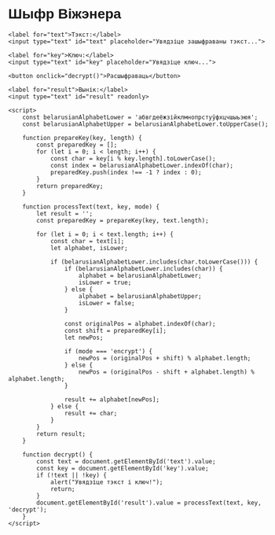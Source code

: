 
<html>
<head>
    <meta charset="UTF-8">
    <title>Шыфр Віжэнера (беларуская мова)</title>
    <style>
        body {
            font-family: Arial, sans-serif;
            max-width: 600px;
            margin: 0 auto;
            padding: 20px;
        }
        input, button {
            padding: 8px;
            margin: 5px 0;
            width: 100%;
        }
        button {
            background-color: #4CAF50;
            color: white;
            border: none;
            cursor: pointer;
        }
        button:hover {
            background-color: #45a049;
        }
    </style>
</head>
<body>
    <h1>Шыфр Віжэнера</h1>
    
    <label for="text">Тэкст:</label>
    <input type="text" id="text" placeholder="Увядзіце зашыфраваны тэкст...">
    
    <label for="key">Ключ:</label>
    <input type="text" id="key" placeholder="Увядзіце ключ...">
    
    <button onclick="decrypt()">Расшыфраваць</button>
    
    <label for="result">Вынік:</label>
    <input type="text" id="result" readonly>
    
    <script>
        const belarusianAlphabetLower = 'абвгдеёжзійклмнопрстуўфхцчшыьэюя';
        const belarusianAlphabetUpper = belarusianAlphabetLower.toUpperCase();

        function prepareKey(key, length) {
            const preparedKey = [];
            for (let i = 0; i < length; i++) {
                const char = key[i % key.length].toLowerCase();
                const index = belarusianAlphabetLower.indexOf(char);
                preparedKey.push(index !== -1 ? index : 0);
            }
            return preparedKey;
        }

        function processText(text, key, mode) {
            let result = '';
            const preparedKey = prepareKey(key, text.length);
            
            for (let i = 0; i < text.length; i++) {
                const char = text[i];
                let alphabet, isLower;
                
                if (belarusianAlphabetLower.includes(char.toLowerCase())) {
                    if (belarusianAlphabetLower.includes(char)) {
                        alphabet = belarusianAlphabetLower;
                        isLower = true;
                    } else {
                        alphabet = belarusianAlphabetUpper;
                        isLower = false;
                    }
                    
                    const originalPos = alphabet.indexOf(char);
                    const shift = preparedKey[i];
                    let newPos;
                    
                    if (mode === 'encrypt') {
                        newPos = (originalPos + shift) % alphabet.length;
                    } else {
                        newPos = (originalPos - shift + alphabet.length) % alphabet.length;
                    }
                    
                    result += alphabet[newPos];
                } else {
                    result += char;
                }
            }
            return result;
        }

        function decrypt() {
            const text = document.getElementById('text').value;
            const key = document.getElementById('key').value;
            if (!text || !key) {
                alert("Увядзіце тэкст і ключ!");
                return;
            }
            document.getElementById('result').value = processText(text, key, 'decrypt');
        }
    </script>
</body>
</html>
